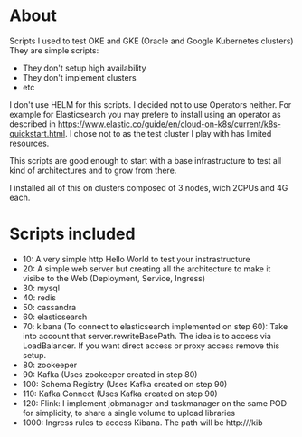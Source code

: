 # About

Scripts I used to test OKE and GKE (Oracle and Google Kubernetes clusters)
They are simple scripts:
* They don't setup high availability
* They don't implement clusters
* etc

I don't use HELM for this scripts.
I decided not to use Operators neither. For example for Elasticsearch you may prefere to install using an operator as described in https://www.elastic.co/guide/en/cloud-on-k8s/current/k8s-quickstart.html. I chose not to as the test cluster I play with has limited resources.

This scripts are good enough to start with a base infrastructure to test all kind of architectures and to grow from there.

I installed all of this on clusters composed of 3 nodes, wich 2CPUs and 4G each.

# Scripts included

* 10: A very simple http Hello World to test your instrastructure
* 20: A simple web server but creating all the architecture to make it visibe to the Web (Deployment, Service, Ingress)
* 30: mysql
* 40: redis
* 50: cassandra
* 60: elasticsearch
* 70: kibana (To connect to elasticsearch implemented on step 60): Take into account that server.rewriteBasePath. The idea is to access via LoadBalancer. If you want direct access or proxy access remove this setup.
* 80: zookeeper
* 90: Kafka (Uses zookeeper created in step 80)
* 100: Schema Registry (Uses Kafka created on step 90)
* 110: Kafka Connect (Uses Kafka created on step 90)
* 120: Flink: I implement jobmanager and taskmanager on the same POD for simplicity, to share a single volume to upload libraries
* 1000: Ingress rules to access Kibana. The path will be http://<LoadBalancerIP>/kib
